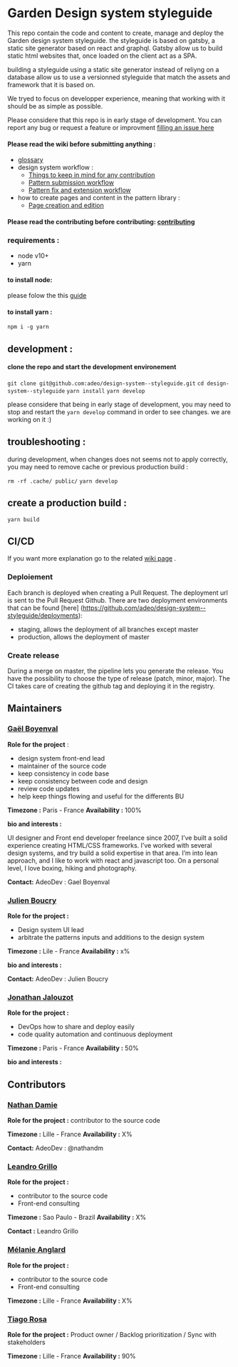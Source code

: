 # Garden Design system styleguide

This repo contain the code and content to create, manage and deploy the Garden design system styleguide.
the styleguide is based on gatsby, a static site generator based on react and graphql.
Gatsby allow us to build static html websites that, once loaded on the client act as a SPA.

building a styleguide using a static site generator instead of reliyng on a database allow us to use a versionned styleguide that match the assets and framework that it is based on.

We tryed to focus on developper experience, meaning that working with it should be as simple as possible.

Please considere that this repo is in early stage of development. You can report any bug or request a feature or improvment [filling an issue here](https://github.com/adeo/design-system--styleguide/issues)

#### Please read the wiki before submitting anything :

- [glossary](https://github.com/adeo/design-system--styleguide/wiki/Glossary)
- design system workflow :
  - [Things to keep in mind for any contribution](https://github.com/adeo/design-system--styleguide/wiki/Things-to-keep-in-mind-for-any-contribution)
  - [Pattern submission workflow](https://github.com/adeo/design-system--styleguide/wiki/New-pattern-submission-workflow)
  - [Pattern fix and extension workflow](https://github.com/adeo/design-system--styleguide/wiki/Pattern-fix-or-extension-workflow)
- how to create pages and content in the pattern library :
  - [Page creation and edition](https://github.com/adeo/design-system--styleguide/wiki/pages-creation-and-edition)

#### Please read the contributing before contributing: [contributing](https://github.com/adeo/design-system--styleguide/blob/master/CONTRIBUTING.md) 

### requirements :

- node v10+
- yarn

#### to install node:

please folow the this [guide](https://nodejs.org/en/download/package-manager/)

#### to install yarn :

`npm i -g yarn`

## development :

#### clone the repo and start the development environement

`git clone git@github.com:adeo/design-system--styleguide.git`
`cd design-system--styleguide`
`yarn install`
`yarn develop`

please considere that being in early stage of development, you may need to stop and restart the `yarn develop` command in order to see changes.
we are working on it :)

## troubleshooting :

during development, when changes does not seems not to apply correctly, you may need to remove cache or previous production build :

`rm -rf .cache/ public/`
`yarn develop`

## create a production build :

`yarn build`

## CI/CD

If you want more explanation go to the related [wiki page](https://github.com/adeo/design-system--styleguide/wiki/CI-CD) .

### Deploiement

Each branch is deployed when creating a Pull Request. The deployment url is sent to the Pull Request Github. There are two deployment environments that can be found [here] (https://github.com/adeo/design-system--styleguide/deployments):
- staging, allows the deployment of all branches except master
- production, allows the deployment of master

### Create release

During a merge on master, the pipeline lets you generate the release. You have the possibility to choose the type of release (patch, minor, major). The CI takes care of creating the github tag and deploying it in the registry.

## Maintainers

### [Gaël Boyenval](https://www.linkedin.com/in/gaël-boyenval-5b931415/)

**Role for the project** :

- design system front-end lead
- maintainer of the source code
- keep consistency in code base
- keep consistency between code and design
- review code updates
- help keep things flowing and useful for the differents BU

**Timezone :** Paris - France **Availability :** 100%

**bio and interests :**

UI designer and Front end developer freelance since 2007, I’ve built a solid experience creating HTML/CSS frameworks. I’ve worked with several design systems, and try build a solid expertise in that area.
I’m into lean approach, and I like to work with react and javascript too.
On a personal level, I love boxing, hiking and photography.

**Contact:**
AdeoDev : Gael Boyenval

### [Julien Boucry](https://www.linkedin.com/in/julien-boucry-48747467)

**Role for the project :**

- Design system UI lead
- arbitrate the patterns inputs and additions to the design system

**Timezone :** Lile - France **Availability :** x%

**bio and interests :**

**Contact:** AdeoDev : Julien Boucry

### [Jonathan Jalouzot](https://www.linkedin.com/in/jonathanjalouzot/)

**Role for the project :**

- DevOps how to share and deploy easily
- code quality automation and continuous deployment

**Timezone :** Paris - France **Availability :** 50%

**bio and interests :**

## Contributors

### [Nathan Damie](https://www.linkedin.com/in/ndamie/)

**Role for the project :** contributor to the source code

**Timezone :** Lille - France **Availability :** X%

**Contact:** AdeoDev : @nathandm

### [Leandro Grillo](https://www.linkedin.com/in/leandrocgrillo/)

**Role for the project :**

- contributor to the source code
- Front-end consulting

**Timezone :** Sao Paulo - Brazil **Availability :** X%

**Contact :** Leandro Grillo

### [Mélanie Anglard](https://www.linkedin.com/in/melanie-anglard-6540b164/)

**Role for the project :**

- contributor to the source code
- Front-end consulting

**Timezone :** Lille - France **Availability :** X%

### [Tiago Rosa](https://www.linkedin.com/in/tiagorosa/)

**Role for the project :** Product owner / Backlog prioritization / Sync with stakeholders

**Timezone :** Lille - France **Availability :** 90%
